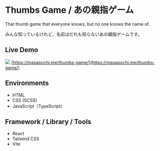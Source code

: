 # Thumbs Game / あの親指ゲーム

That thumb game that everyone knows, but no one knows the name of.

みんな知っているけれど、名前はだれも知らないあの親指ゲームです。

## Live Demo

![](https://masapochi.me/thumbs-game/images/ogp.jpg)
[https://masapochi.me/thumbs-game/](https://masapochi.me/thumbs-game/)

## Environments

- HTML
- CSS (SCSS)
- JavaScript（TypeScript）

## Framework / Library / Tools

- React
- Tailwind CSS
- Vite

<!-- ## Anything else -->
